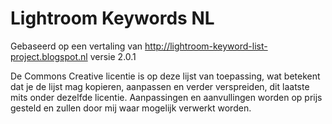 # Lightroom Keywords NL

Gebaseerd op een vertaling van http://lightroom-keyword-list-project.blogspot.nl versie 2.0.1

De Commons Creative licentie is op deze lijst van toepassing, wat betekent dat je de lijst mag kopieren, aanpassen en verder verspreiden, dit laatste mits onder dezelfde licentie. Aanpassingen en aanvullingen worden op prijs gesteld en zullen door mij waar mogelijk verwerkt worden.
